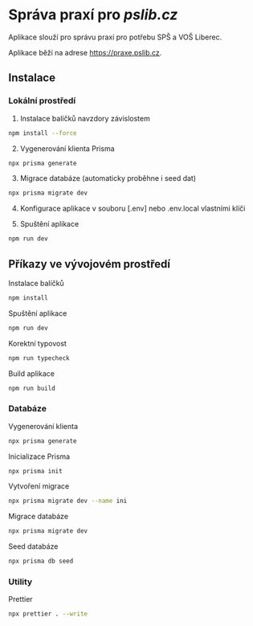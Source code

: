 # Správa praxí pro _pslib.cz_

Aplikace slouží pro správu praxí pro potřebu SPŠ a VOŠ Liberec.

Aplikace běží na adrese https://praxe.pslib.cz.

## Instalace

### Lokální prostředí

1. Instalace balíčků navzdory závislostem

```bash
npm install --force
```

2. Vygenerování klienta Prisma

```bash
npx prisma generate
```

3. Migrace databáze (automaticky proběhne i seed dat)

```bash
npx prisma migrate dev
```

4. Konfigurace aplikace v souboru [.env] nebo .env.local vlastními klíči

5. Spuštění aplikace

```bash
npm run dev
```

## Příkazy ve vývojovém prostředí

Instalace balíčků

```bash
npm install
```

Spuštění aplikace

```bash
npm run dev
```

Korektní typovost

```bash
npm run typecheck
```

Build aplikace

```bash
npm run build
```

### Databáze

Vygenerování klienta

```bash
npx prisma generate
```

Inicializace Prisma

```bash
npx prisma init
```

Vytvoření migrace

```bash
npx prisma migrate dev --name ini
```

Migrace databáze

```bash
npx prisma migrate dev
```

Seed databáze

```bash
npx prisma db seed
```

### Utility

Prettier

```bash
npx prettier . --write
```
